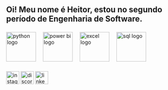 <h2 align="left">Oi! Meu nome é Heitor, estou no segundo período de Engenharia de Software.</h2>

###

<div align="left">
  <img src="https://www.python.org/static/community_logos/python-logo-master-v3-TM.png" height="80" style="margin-right: 15px;" alt="python logo" />
  <img src="https://logos-world.net/wp-content/uploads/2022/02/Microsoft-Power-BI-Symbol.png" height="80" style="margin-right: 15px;" alt="power bi logo" />
  <img src="https://img.icons8.com/?size=100&id=117561&format=png&color=000000" height="80" style="margin-right: 15px;" alt="excel logo" />
  <img src="https://static.vecteezy.com/system/resources/previews/036/044/336/non_2x/sql-database-icon-logo-design-ui-or-ux-app-png.png" height="80" alt="sql logo" />

</div>

###

<div align="left">
  <a href="https://www.instagram.com/publio.heitor/">
  <img src="https://img.shields.io/static/v1?message=Instagram&logo=instagram&label=&color=E4405F&logoColor=white&labelColor=&style=for-the-badge" height="35" alt="instagram logo"  /></a>
  <a href="https://discord.com/channels/@heitor.publio">
  <img src="https://img.shields.io/static/v1?message=Discord&logo=discord&label=&color=7289DA&logoColor=white&labelColor=&style=for-the-badge" height="35" alt="discord logo"  /></a>
  <a href="https://www.linkedin.com/in/heitorp%C3%BAblio/">
  <img src="https://img.shields.io/static/v1?message=LinkedIn&logo=linkedin&label=&color=0077B5&logoColor=white&labelColor=&style=for-the-badge" height="35" alt="linkedin logo"  /></a>
</div>

###
